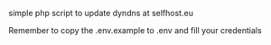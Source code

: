 simple php script to update dyndns at selfhost.eu

Remember to copy the .env.example to .env and fill your credentials